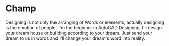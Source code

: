 # Champ
Designing is not only the arranging of Words or elements, actually designing is the emotion of people. I'm the beginner in AutoCAD Designing. I'll design your dream house or building according to your dream. Just send your dream to us in words and I'll change your dream's word into reality.
